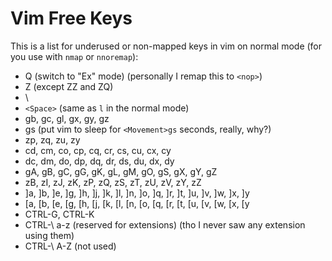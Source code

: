 # Vim Free Keys

This is a list for underused or non-mapped keys in vim on normal mode (for you use with `nmap` or `nnoremap`):

- Q (switch to "Ex" mode) (personally I remap this to `<nop>`)
- Z (except ZZ and ZQ)
- \
- `<Space>` (same as `l` in the normal mode)
- gb, gc, gl, gx, gy, gz
- gs (put vim to sleep for `<Movement>gs` seconds, really, why?)
- zp, zq, zu, zy
- cd, cm, co, cp, cq, cr, cs, cu, cx, cy
- dc, dm, do, dp, dq, dr, ds, du, dx, dy
- gA, gB, gC, gG, gK, gL, gM, gO, gS, gX, gY, gZ
- zB, zI, zJ, zK, zP, zQ, zS, zT, zU, zV, zY, zZ
- ]a, ]b, ]e, ]g, ]h, ]j, ]k, ]l, ]n, ]o, ]q, ]r, ]t, ]u, ]v, ]w, ]x, ]y
- [a, [b, [e, [g, [h, [j, [k, [l, [n, [o, [q, [r, [t, [u, [v, [w, [x, [y
- CTRL-G, CTRL-K
- CTRL-\ a-z (reserved for extensions) (tho I never saw any extension using them)
- CTRL-\ A-Z (not used)
